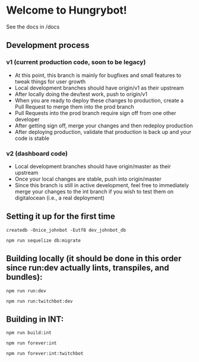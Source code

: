 # Welcome to Hungrybot!

See the docs in /docs

## Development process

### v1 (current production code, soon to be legacy)

- At this point, this branch is mainly for bugfixes and small features to tweak things for user growth
- Local development branches should have origin/v1 as their upstream
- After locally doing the dev/test work, push to origin/v1
- When you are ready to deploy these changes to production, create a Pull Request to merge them into the prod branch
- Pull Requests into the prod branch require sign off from one other developer
- After getting sign off, merge your changes and then redeploy production
- After deploying production, validate that production is back up and your code is stable

### v2 (dashboard code)

- Local development branches should have origin/master as their upstream
- Once your local changes are stable, push into origin/master
- Since this branch is still in active development, feel free to immediately merge your changes to the int branch if you wish to test them on digitalocean (i.e., a real deployment)

## Setting it up for the first time
``createdb -Onice_johnbot -Eutf8 dev_johnbot_db``

``npm run sequelize db:migrate``

## Building locally (it should be done in this order since run:dev actually lints, transpiles, and bundles):
``npm run run:dev``

``npm run run:twitchbot:dev``

## Building in INT:
``npm run build:int``

``npm run forever:int``

``npm run forever:int:twitchbot``
